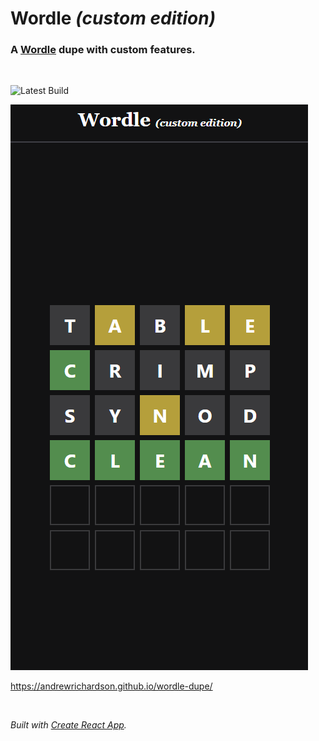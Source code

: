 # Wordle _(custom edition)_

### A [Wordle](https://www.nytimes.com/games/wordle/index.html) dupe with custom features.

<br />

![Latest Build](https://github.com/andrewRichardson/wordle-dupe/actions/workflows/build.yml/badge.svg)

<a href="https://andrewrichardson.github.io/wordle-dupe/" target="_blank" rel="noopener noreferrer"><img src="./wordle-dupe.png" alt="wordle dupe"></a>

<a href="https://andrewrichardson.github.io/wordle-dupe/" target="_blank" rel="noopener noreferrer">https://andrewrichardson.github.io/wordle-dupe/</a>

<br />

_Built with [Create React App](./create-react-app.md)._

